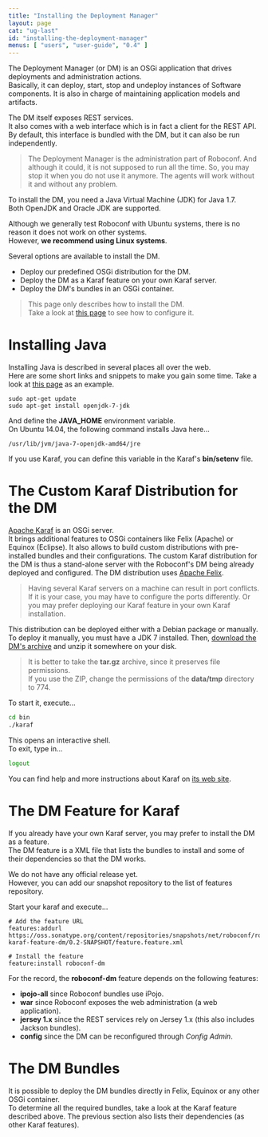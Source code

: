 ```yaml
---
title: "Installing the Deployment Manager"
layout: page
cat: "ug-last"
id: "installing-the-deployment-manager"
menus: [ "users", "user-guide", "0.4" ]
---
```


The Deployment Manager (or DM) is an OSGi application that drives deployments and administration actions.  
Basically, it can deploy, start, stop and undeploy instances of Software components. It is also in charge
of maintaining application models and artifacts.

The DM itself exposes REST services.  
It also comes with a web interface which is in fact a client for the REST API. 
By default, this interface is bundled with the DM, but it can also be run
independently.

> The Deployment Manager is the administration part of Roboconf. And although it could, it is not supposed to run all the time. 
> So, you may stop it when you do not use it anymore. The agents will work without it and without any problem.

To install the DM, you need a Java Virtual Machine (JDK) for Java 1.7.  
Both OpenJDK and Oracle JDK are supported.

Although we generally test Roboconf with Ubuntu systems, there is no reason it does not work on other systems.  
However, **we recommend using Linux systems**.

Several options are available to install the DM.
 
* Deploy our predefined OSGi distribution for the DM.
* Deploy the DM as a Karaf feature on your own Karaf server.
* Deploy the DM's bundles in an OSGi container.


> This page only describes how to install the DM.  
> Take a look at [this page](configuring-the-deployment-manager.html) to see how to configure it.


# Installing Java

Installing Java is described in several places all over the web.  
Here are some short links and snippets to make you gain some time.
Take a look at [this page](http://doc.ubuntu-fr.org/java) as an example.

```
sudo apt-get update
sudo apt-get install openjdk-7-jdk 
```

And define the **JAVA_HOME** environment variable.  
On Ubuntu 14.04, the following command installs Java here...

	/usr/lib/jvm/java-7-openjdk-amd64/jre

If you use Karaf, you can define this variable in the Karaf's **bin/setenv** file.


# The Custom Karaf Distribution for the DM

[Apache Karaf](http://karaf.apache.org/) is an OSGi server.  
It brings additional features to OSGi containers like Felix (Apache) or Equinox (Eclipse). It also allows to build custom distributions
with pre-installed bundles and their configurations. The custom Karaf distribution for the DM is thus a stand-alone server with the
Roboconf's DM being already deployed and configured. The DM distribution uses [Apache Felix](http://felix.apache.org/).

> Having several Karaf servers on a machine can result in port conflicts.
> If it is your case, you may have to configure the ports differently. 
> Or you may prefer deploying our Karaf feature in your own Karaf installation.

This distribution can be deployed either with a Debian package or manually.  
To deploy it manually, you must have a JDK 7 installed. Then, [download the DM's archive](../download.html)
and unzip it somewhere on your disk.

> It is better to take the **tar.gz** archive, since it preserves file permissions.  
> If you use the ZIP, change the permissions of the **data/tmp** directory to 774.  

To start it, execute...

```bash
cd bin
./karaf
```

This opens an interactive shell.  
To exit, type in...

```bash
logout
```

You can find help and more instructions about Karaf on [its web site](http://karaf.apache.org/).


# The DM Feature for Karaf

If you already have your own Karaf server, you may prefer to install the DM as a feature.  
The DM feature is a XML file that lists the bundles to install and some of their dependencies so that the DM works.

We do not have any official release yet.  
However, you can add our snapshot repository to the list of features repository.

Start your karaf and execute...

```properties
# Add the feature URL
features:addurl https://oss.sonatype.org/content/repositories/snapshots/net/roboconf/roboconf-karaf-feature-dm/0.2-SNAPSHOT/feature.feature.xml

# Install the feature 
feature:install roboconf-dm
```

For the record, the **roboconf-dm** feature depends on the following features:

* **ipojo-all** since Roboconf bundles use iPojo.
* **war** since Roboconf exposes the web administration (a web application).
* **jersey 1.x** since the REST services rely on Jersey 1.x (this also includes Jackson bundles).
* **config** since the DM can be reconfigured through *Config Admin*.


# The DM Bundles

It is possible to deploy the DM bundles directly in Felix, Equinox or any other OSGi container.  
To determine all the required bundles, take a look at the Karaf feature described above. The previous section
also lists their dependencies (as other Karaf features).
